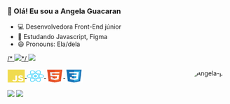 ### 👋 Olá! Eu sou a Angela Guacaran

- 💻 Desenvolvedora Front-End júnior
- 🌱 Estudando Javascript, Figma
- 😄 Pronouns: Ela/dela 

<div alinear="center">
  <a href="https://github.com/Angelag-39">
 /* <img height="180em" src="https://github-readme-stats.vercel.app/api?username=Angelag-39&show_icons=true&theme=dracula&include_all_commits=true&count_private=true"/>*/
  <img height="180em" src="https://github-readme-stats.vercel.app/api/top-langs/?username=Angelag-39&layout=compact&langs_count=7&theme=dracula"/> 
</div>
<div style="display: inline_block"><br>
  <img align="center" alt="Angela-Js" height="30" width="40" src="https://raw.githubusercontent.com/devicons/devicon/master/icons/javascript/javascript-plain.svg">
  <img align="center" alt="Angela-React" height="30" width="40" src="https://raw.githubusercontent.com/devicons/devicon/master/icons/react/react-original.svg">
  <img align="center" alt="Angela-HTML" height="30" width="40" src="https://raw.githubusercontent.com/devicons/devicon/master/icons/html5/html5-original.svg">
  <img align="center" alt="Angela-CSS" height="30" width="40" src="https://raw.githubusercontent.com/devicons/devicon/master/icons/css3/css3-original.svg">
 
  <img align="right" alt="Angela-pic" height="150" style="border-radius:50px;" src="https://i.ibb.co/pKZytzB/Design-sem-nome-removebg-preview-1.png">
</div>
<br>
  <div>
      <a href="https://www.linkedin.com/in/angela-daniela-guacaran-regalado-17805a1b8" target="_blank"><img src="https://img.shields.io/badge/-LinkedIn-%230077B5?style=for-the-badge&logo=linkedin&logoColor=white" target="_blank"></a> 
    <a href = "mailto:angelaguacaran@gmail.com"><img src="https://img.shields.io/badge/-Gmail-%23333?style=for-the-badge&logo=gmail&logoColor=white" target="_blank"></a>
  </div>

</div>
 
